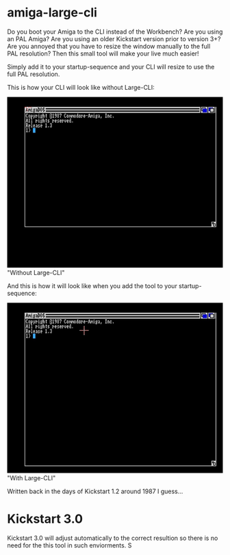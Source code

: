 # amiga-large-cli
Do you boot your Amiga to the CLI instead of the Workbench? 
Are you using an PAL Amiga? 
Are you using an older Kickstart version prior to version 3+?
Are you annoyed that you have to resize the window manually to the full PAL resolution? 
Then this small tool will make your live much easier!

Simply add it to your startup-sequence and your CLI will resize to use the full PAL resolution.

This is how your CLI will look like without Large-CLI:

![](https://github.com/LutzGrosshennig/amiga-large-cli/blob/master/images/WithoutLargeCLI.jpg) "Without Large-CLI"

And this is how it will look like when you add the tool to your startup-sequence:

![](https://github.com/LutzGrosshennig/amiga-large-cli/blob/master/images/WithLargeCLI.jpg) "With Large-CLI"

Written back in the days of Kickstart 1.2 around 1987 I guess...

# Kickstart 3.0

Kickstart 3.0 will adjust automatically to the correct resultion so there is no need for the this tool in such enviorments.
S
